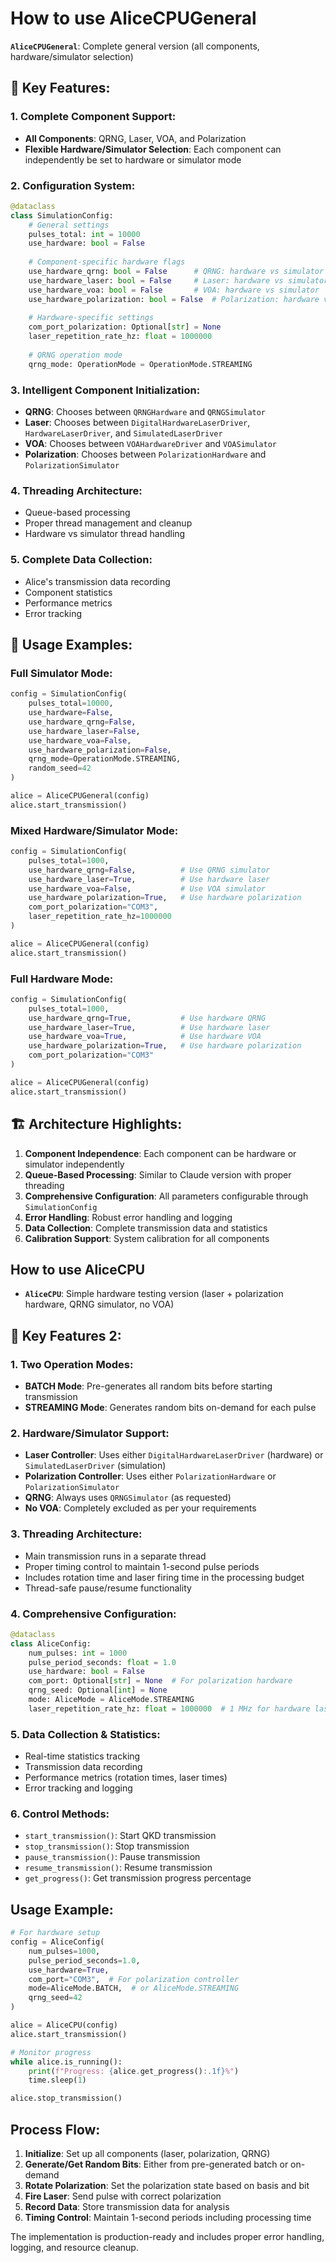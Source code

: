 # How to use AliceCPUGeneral

**`AliceCPUGeneral`**: Complete general version (all components, hardware/simulator selection)

## **🎯 Key Features:**

### **1. Complete Component Support:**

- **All Components**: QRNG, Laser, VOA, and Polarization
- **Flexible Hardware/Simulator Selection**: Each component can independently be set to hardware or simulator mode

### **2. Configuration System:**

```python
@dataclass
class SimulationConfig:
    # General settings
    pulses_total: int = 10000
    use_hardware: bool = False
    
    # Component-specific hardware flags
    use_hardware_qrng: bool = False      # QRNG: hardware vs simulator
    use_hardware_laser: bool = False     # Laser: hardware vs simulator  
    use_hardware_voa: bool = False       # VOA: hardware vs simulator
    use_hardware_polarization: bool = False  # Polarization: hardware vs simulator
    
    # Hardware-specific settings
    com_port_polarization: Optional[str] = None
    laser_repetition_rate_hz: float = 1000000
    
    # QRNG operation mode
    qrng_mode: OperationMode = OperationMode.STREAMING
```

### **3. Intelligent Component Initialization:**

- **QRNG**: Chooses between `QRNGHardware` and `QRNGSimulator`
- **Laser**: Chooses between `DigitalHardwareLaserDriver`, `HardwareLaserDriver`, and `SimulatedLaserDriver`
- **VOA**: Chooses between `VOAHardwareDriver` and `VOASimulator`
- **Polarization**: Chooses between `PolarizationHardware` and `PolarizationSimulator`

### **4. Threading Architecture:**

- Queue-based processing
- Proper thread management and cleanup
- Hardware vs simulator thread handling

### **5. Complete Data Collection:**

- Alice's transmission data recording
- Component statistics
- Performance metrics
- Error tracking

## **🔧 Usage Examples:**

### **Full Simulator Mode:**

```python
config = SimulationConfig(
    pulses_total=10000,
    use_hardware=False,
    use_hardware_qrng=False,
    use_hardware_laser=False, 
    use_hardware_voa=False,
    use_hardware_polarization=False,
    qrng_mode=OperationMode.STREAMING,
    random_seed=42
)

alice = AliceCPUGeneral(config)
alice.start_transmission()
```

### **Mixed Hardware/Simulator Mode:**

```python
config = SimulationConfig(
    pulses_total=1000,
    use_hardware_qrng=False,          # Use QRNG simulator
    use_hardware_laser=True,          # Use hardware laser
    use_hardware_voa=False,           # Use VOA simulator  
    use_hardware_polarization=True,   # Use hardware polarization
    com_port_polarization="COM3",
    laser_repetition_rate_hz=1000000
)

alice = AliceCPUGeneral(config)
alice.start_transmission()
```

### **Full Hardware Mode:**

```python
config = SimulationConfig(
    pulses_total=1000,
    use_hardware_qrng=True,           # Use hardware QRNG
    use_hardware_laser=True,          # Use hardware laser
    use_hardware_voa=True,            # Use hardware VOA
    use_hardware_polarization=True,   # Use hardware polarization
    com_port_polarization="COM3"
)

alice = AliceCPUGeneral(config)
alice.start_transmission()
```

## **🏗️ Architecture Highlights:**

1. **Component Independence**: Each component can be hardware or simulator independently
2. **Queue-Based Processing**: Similar to Claude version with proper threading
3. **Comprehensive Configuration**: All parameters configurable through `SimulationConfig`
4. **Error Handling**: Robust error handling and logging
5. **Data Collection**: Complete transmission data and statistics
6. **Calibration Support**: System calibration for all components

## How to use AliceCPU

- **`AliceCPU`**: Simple hardware testing version (laser + polarization hardware, QRNG simulator, no VOA)

## **🎯 Key Features 2:**

### **1. Two Operation Modes:**

- **BATCH Mode**: Pre-generates all random bits before starting transmission
- **STREAMING Mode**: Generates random bits on-demand for each pulse

### **2. Hardware/Simulator Support:**

- **Laser Controller**: Uses either `DigitalHardwareLaserDriver` (hardware) or `SimulatedLaserDriver` (simulation)
- **Polarization Controller**: Uses either `PolarizationHardware` or `PolarizationSimulator`
- **QRNG**: Always uses `QRNGSimulator` (as requested)
- **No VOA**: Completely excluded as per your requirements

### **3. Threading Architecture:**

- Main transmission runs in a separate thread
- Proper timing control to maintain 1-second pulse periods
- Includes rotation time and laser firing time in the processing budget
- Thread-safe pause/resume functionality

### **4. Comprehensive Configuration:**

```python
@dataclass
class AliceConfig:
    num_pulses: int = 1000
    pulse_period_seconds: float = 1.0
    use_hardware: bool = False
    com_port: Optional[str] = None  # For polarization hardware
    qrng_seed: Optional[int] = None
    mode: AliceMode = AliceMode.STREAMING
    laser_repetition_rate_hz: float = 1000000  # 1 MHz for hardware laser
```

### **5. Data Collection & Statistics:**

- Real-time statistics tracking
- Transmission data recording
- Performance metrics (rotation times, laser times)
- Error tracking and logging

### **6. Control Methods:**

- `start_transmission()`: Start QKD transmission
- `stop_transmission()`: Stop transmission
- `pause_transmission()`: Pause transmission
- `resume_transmission()`: Resume transmission
- `get_progress()`: Get transmission progress percentage

## **Usage Example:**

```python
# For hardware setup
config = AliceConfig(
    num_pulses=1000,
    pulse_period_seconds=1.0,
    use_hardware=True,
    com_port="COM3",  # For polarization controller
    mode=AliceMode.BATCH,  # or AliceMode.STREAMING
    qrng_seed=42
)

alice = AliceCPU(config)
alice.start_transmission()

# Monitor progress
while alice.is_running():
    print(f"Progress: {alice.get_progress():.1f}%")
    time.sleep(1)

alice.stop_transmission()
```

## **Process Flow:**

1. **Initialize**: Set up all components (laser, polarization, QRNG)
2. **Generate/Get Random Bits**: Either from pre-generated batch or on-demand
3. **Rotate Polarization**: Set the polarization state based on basis and bit
4. **Fire Laser**: Send pulse with correct polarization
5. **Record Data**: Store transmission data for analysis
6. **Timing Control**: Maintain 1-second periods including processing time

The implementation is production-ready and includes proper error handling, logging, and resource cleanup.

